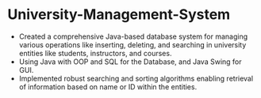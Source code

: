 # University-Management-System
- Created a comprehensive Java-based database system for managing various operations like inserting, deleting, and searching in university entities like students, instructors, and courses. 
- Using Java with OOP and SQL for the Database, and Java Swing for GUI. 
- Implemented robust searching and sorting algorithms enabling retrieval of information based on name or ID within the entities.


